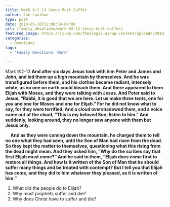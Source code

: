 ```yaml
---
title: Mark 9:2-13 Jesus Must Suffer
author: Joe Louthan
type: post
date: 2018-05-16T12:00:59+00:00
url: /family_devotions/mark-92-13-jesus-must-suffer/
featured_image: https://i1.wp.com/theologic.us/wp-content/uploads/2018/05/Raphael-TRANSFIGURATION.jpg?resize=682%2C510
categories:
  - Devotions
tags:
  - 'Family Devotions: Mark'

---
```

<p class="p1">
  <span class="s1">Mark 9:2-13 <strong>And after six days Jesus took with him Peter and James and John, and led them up a high mountain by themselves. And he was transfigured before them, and his clothes became radiant, intensely white, as no one on earth could bleach them. And there appeared to them Elijah with Moses, and they were talking with Jesus. And Peter said to Jesus, “Rabbi, it is good that we are here. Let us make three tents, one for you and one for Moses and one for Elijah.” For he did not know what to say, for they were terrified. And a cloud overshadowed them, and a voice came out of the cloud, “This is my beloved Son; listen to him.” And suddenly, looking around, they no longer saw anyone with them but Jesus only. </strong></span>
</p>

<p class="p1">
  <strong><span class="s1">     And as they were coming down the mountain, he charged them to tell no one what they had seen, until the Son of Man had risen from the dead. So they kept the matter to themselves, questioning what this rising from the dead might mean. And they asked him, “Why do the scribes say that first Elijah must come?” And he said to them, “Elijah does come first to restore all things. And how is it written of the Son of Man that he should suffer many things and be treated with contempt? But I tell you that Elijah has come, and they did to him whatever they pleased, as it is written of him.”</span></strong>
</p>

  1. What did the people do to Elijah?
  2. Why must prophets suffer and die?
  3. Why does Christ have to suffer and die?